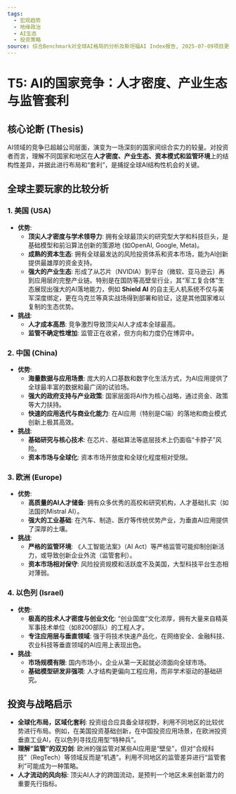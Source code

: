 ```yaml
---
tags:
  - 宏观趋势
  - 地缘政治
  - AI生态
  - 投资策略
source: 综合Benchmark对全球AI格局的分析及斯坦福AI Index报告, 2025-07-09项目更新洞察
---
```


# T5: AI的国家竞争：人才密度、产业生态与监管套利

## 核心论断 (Thesis)
AI领域的竞争已超越公司层面，演变为一场深刻的国家间综合实力的较量。对投资者而言，理解不同国家和地区在**人才密度、产业生态、资本模式和监管环境**上的结构性差异，并据此进行布局和“套利”，是捕捉全球AI结构性机会的关键。

## 全球主要玩家的比较分析

### 1. 美国 (USA)
- **优势**:
    - **顶尖人才密度与学术领导力**: 拥有全球最顶尖的研究型大学和科技巨头，是基础模型和前沿算法创新的策源地 (如OpenAI, Google, Meta)。
    - **成熟的资本生态**: 拥有全球最发达的风险投资体系和资本市场，能为AI创新提供最雄厚的资金支持。
    - **强大的产业生态**: 形成了从芯片（NVIDIA）到平台（微软、亚马逊云）再到应用层的完整产业链。特别是在国防等高壁垒行业，其“军工复合体”生态展现出强大的AI落地能力，例如 **Shield AI** 的自主无人机系统不仅与美军深度绑定，更在乌克兰等真实战场得到部署和验证，这是其他国家难以复制的生态优势。
- **挑战**:
    - **人才成本高昂**: 竞争激烈导致顶尖AI人才成本全球最高。
    - **监管不确定性增加**: 监管正在收紧，但方向和力度仍在博弈中。

### 2. 中国 (China)
- **优势**:
    - **海量数据与应用场景**: 庞大的人口基数和数字化生活方式，为AI应用提供了全球最丰富的数据和最广阔的试验场。
    - **强大的政府支持与产业政策**: 国家层面将AI作为核心战略，通过资金、政策等大力扶持。
    - **快速的应用迭代与商业化能力**: 在AI应用（特别是C端）的落地和商业模式创新上极其高效。
- **挑战**:
    - **基础研究与核心技术**: 在芯片、基础算法等底层技术上仍面临“卡脖子”风险。
    - **资本市场与全球化**: 资本市场开放度和全球化程度相对受限。

### 3. 欧洲 (Europe)
- **优势**:
    - **高质量的AI人才储备**: 拥有众多优秀的高校和研究机构，人才基础扎实（如法国的Mistral AI）。
    - **强大的工业基础**: 在汽车、制造、医疗等传统优势产业，为垂直AI应用提供了深厚的土壤。
- **挑战**:
    - **严格的监管环境**: 《人工智能法案》（AI Act）等严格监管可能抑制创新活力，或导致创新企业外流（监管套利）。
    - **资本市场相对保守**: 风险投资规模和活跃度不及美国，大型科技平台生态相对薄弱。

### 4. 以色列 (Israel)
- **优势**:
    - **极高的技术人才密度与创业文化**: “创业国度”文化浓厚，拥有大量来自精英军事技术单位（如8200部队）的工程人才。
    - **专注应用层与垂直领域**: 强于将技术快速产品化，在网络安全、金融科技、农业科技等垂直领域的AI应用上表现出色。
- **挑战**:
    - **市场规模有限**: 国内市场小，企业从第一天起就必须面向全球市场。
    - **基础模型研发非强项**: 人才结构更偏向工程应用，而非学术驱动的基础研究。

## 投资与战略启示
- **全球化布局，区域化套利**: 投资组合应具备全球视野，利用不同地区的比较优势进行布局。例如，在美国投资基础创新，在中国投资应用场景，在欧洲投资垂直工业AI，在以色列寻找应用型“特种兵”。
- **理解“监管”的双刃剑**: 欧洲的强监管对某些AI应用是“壁垒”，但对“合规科技”（RegTech）等领域反而是“机遇”。利用不同地区的监管差异进行“监管套利”可能成为一种策略。
- **人才流动的风向标**: 顶尖AI人才的跨国流动，是预判一个地区未来创新潜力的重要先行指标。
